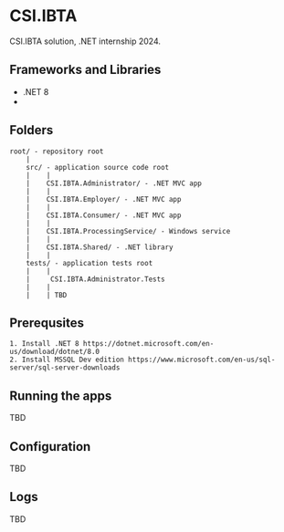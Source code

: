 # CSI.IBTA

CSI.IBTA solution, .NET internship 2024. 

## Frameworks and Libraries

- .NET 8 
- 
## Folders 

    root/ - repository root
        |
        src/ - application source code root
        |    |
        |    CSI.IBTA.Administrator/ - .NET MVC app
        |    |
        |    CSI.IBTA.Employer/ - .NET MVC app 
        |    |
        |    CSI.IBTA.Consumer/ - .NET MVC app
        |    |
        |    CSI.IBTA.ProcessingService/ - Windows service
        |    | 
        |    CSI.IBTA.Shared/ - .NET library
        |    |
        tests/ - application tests root
        |    |
        |     CSI.IBTA.Administrator.Tests 
        |    | 
        |    | TBD

## Prerequsites

    1. Install .NET 8 https://dotnet.microsoft.com/en-us/download/dotnet/8.0
    2. Install MSSQL Dev edition https://www.microsoft.com/en-us/sql-server/sql-server-downloads 
    
## Running the apps

TBD

## Configuration

TBD

## Logs

TBD
